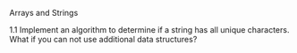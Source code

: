 Arrays and Strings

1.1 Implement an algorithm to determine if a string has all unique characters. What if you
can not use additional data structures?